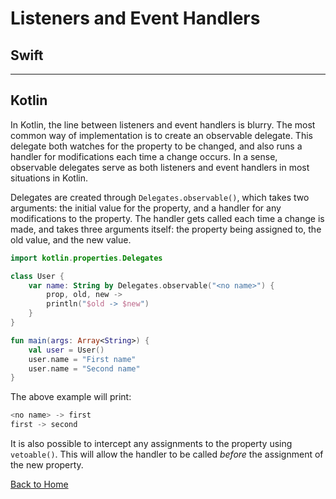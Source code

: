 # Listeners and Event Handlers

## Swift

---

## Kotlin

In Kotlin, the line between listeners and event handlers is blurry. The most common way of implementation is to create an observable delegate. This delegate both watches for the property to be changed, and also runs a handler for modifications each time a change occurs. In a sense, observable delegates serve as both listeners and event handlers in most situations in Kotlin.

Delegates are created through `Delegates.observable()`, which takes two arguments: the initial value for the property, and a handler for any modifications to the property. The handler gets called each time a change is made, and takes three arguments itself: the property being assigned to, the old value, and the new value.

```kotlin
import kotlin.properties.Delegates

class User {
    var name: String by Delegates.observable("<no name>") {
        prop, old, new ->
        println("$old -> $new")
    }
}

fun main(args: Array<String>) {
    val user = User()
    user.name = "First name"
    user.name = "Second name"
}
```

The above example will print:

```kotlin
<no name> -> first
first -> second
```

It is also possible to intercept any assignments to the property using `vetoable()`. This will allow the handler to be called _before_ the assignment of the new property.

[Back to Home](../README.md)
